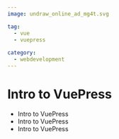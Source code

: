 ```yaml
---
image: undraw_online_ad_mg4t.svg

tag: 
  - vue
  - vuepress
  
category:
  - webdevelopment
---
```


# Intro to VuePress

- Intro to VuePress
- Intro to VuePress
- Intro to VuePress
